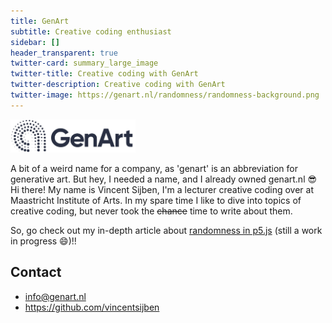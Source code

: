 ```yaml
---
title: GenArt
subtitle: Creative coding enthusiast
sidebar: []
header_transparent: true
twitter-card: summary_large_image
twitter-title: Creative coding with GenArt
twitter-description: Creative coding with GenArt
twitter-image: https://genart.nl/randomness/randomness-background.png
---
```

<img src="logo-genart.png" alt="GenArt" width="200"/>

A bit of a weird name for a company, as 'genart' is an abbreviation for generative art. But hey, I needed a name, and I already owned genart.nl 😎
Hi there! My name is Vincent Sijben, I'm a lecturer creative coding over at Maastricht Institute of Arts. In my spare time I like to dive into topics of creative coding, but never took the ~~chance~~ time to write about them.

So, go check out my in-depth article about [randomness in p5.js](randomness/) (still a work in progress 😄)!!


## Contact
* info@genart.nl
* https://github.com/vincentsijben
